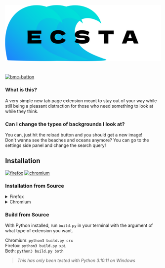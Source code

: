 <p align="center">
    <picture>
        <source media="(prefers-color-scheme: dark)" srcset="./ecstasea-dark.svg">
        <img alt="Ecsta logo" src="./ecstasea-light.svg">
    </picture> 
</p>
<h1></h1>

<a href="https://www.buymeacoffee.com/kckarnige">
  <img width="222" alt="bmc-button" src="https://github.com/kckarnige/kckarnige/assets/32397453/8da1edcc-2c3b-4628-8d82-4b53025a16ee">
</a>

### What is this?
A very simple new tab page extension meant to stay out of your way while still being a pleasant distraction for those who need something to look at while they think.

### Can I change the types of backgrounds I look at?
You can, just hit the reload button and you should get a new image!    
Don't wanna see the beaches and oceans anymore? You can go to the settings side panel and change the search query!

## Installation

[![firefox](https://blog.mozilla.org/addons/files/2015/11/get-the-addon.png)](https://addons.mozilla.org/en-US/firefox/addon/ecstatab/)
[![chromium](https://storage.googleapis.com/web-dev-uploads/image/WlD8wC6g8khYWPJUsQceQkhXSlv1/UV4C4ybeBTsZt43U4xis.png)](https://chromewebstore.google.com/detail/ecsta/jpdnfbcjclmhlebikidldibdlgjindpl)

### Installation from Source
<details>
  <summary>Firefox</summary>

  1. Copy the `manifest.xpi.json` file to the `src` directory

  2. Rename it to `manifest.json`
  <details>
  <summary>3. Open your extension settings and click on the gear icon</summary>
  
  ![help1](./help1.png)
  </details>

  4. Click "Debug Add-ons"

  5. Click "Load temporary Add-on..." and find the `src` directory
</details>

<details>
  <summary>Chromium</summary>

  1. Copy the `manifest.crx.json` file to the `src` directory

  2. Rename it to `manifest.json`
  
  3. Open your extension settings

  4. Toggle developer mode *(Usually located on the same page)*

  5. Click "Load unpacked" and find the `src` directory
</details>

### Build from Source
With Python installed, run `build.py` in your terminal with the argument of what type of extension you want.

Chromium: `python3 build.py crx`    
Firefox: `python3 build.py xpi`    
Both: `python3 build.py both` 

> *This has only been tested with Python 3.10.11 on Windows*
